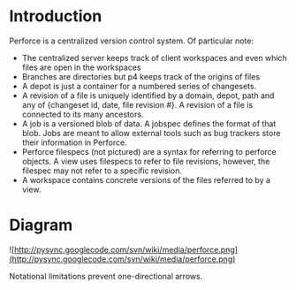 # Introduction #

Perforce is a centralized version control system. Of particular note:
  * The centralized server keeps track of client workspaces and even which files are open in the workspaces
  * Branches are directories but p4 keeps track of the origins of files
  * A depot is just a container for a numbered series of changesets.
  * A revision of a file is uniquely identified by a domain, depot, path and any of {changeset id, date, file revision #}. A revision of a file is connected to its many ancestors.
  * A job is a versioned blob of data. A jobspec defines the format of that blob. Jobs are meant to allow external tools such as bug trackers store their information in Perforce.
  * Perforce filespecs (not pictured) are a syntax for referring to perforce objects. A view uses filespecs to refer to file revisions, however, the filespec may not refer to a specific revision.
  * A workspace contains concrete versions of the files referred to by a view.

# Diagram #
![http://pysync.googlecode.com/svn/wiki/media/perforce.png](http://pysync.googlecode.com/svn/wiki/media/perforce.png)

Notational limitations prevent one-directional arrows.